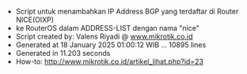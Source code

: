 - Script untuk menambahkan IP Address BGP yang terdaftar di Router NICE(OIXP)
- ke RouterOS dalam ADDRESS-LIST dengan nama "nice"
- Script created by: Valens Riyadi @ www.mikrotik.co.id
- Generated at 18 January 2025 01:00:12 WIB ... 10895 lines
- Generated in 11.203 seconds
- How-to: http://www.mikrotik.co.id/artikel_lihat.php?id=23
